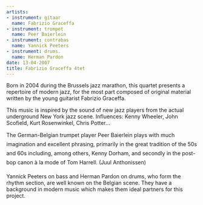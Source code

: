 ```yaml
---
artists:
- instrument: gitaar
  name: Fabrizio Graceffa
- instrument: trompet
  name: Peer Baierlein
- instrument: contrabas
  name: Yannick Peeters
- instrument: drums.
  name: Herman Pardon
date: 13-04-2007
title: Fabrizio Graceffa 4tet
---
```

Born in 2004 during the Brussels jazz marathon, this quartet presents a repertoire of modern jazz, 
for the most part composed of original material written by the young guitarist Fabrizio Graceffa. 

This music is inspired by the sound of new jazz players from the actual underground New York jazz scene.
Influences: Kenny Wheeler, John Scofield, Kurt Rosenwinkel, Chris Potter... 

The German-Belgian trumpet player Peer Baierlein plays with much imagination and excellent phrasing, 
primarily in the great tradition of the 50s and 60s including, among others, Kenny Dorham, 
and secondly in the post-bop canon à la mode of Tom Harrell. (Juul Anthonissen) 

Yannick Peeters on bass and Herman Pardon on drums, who form the rhythm section, are well known on the Belgian scene. 
They have a background in modern music which makes them ideal partners for this project.